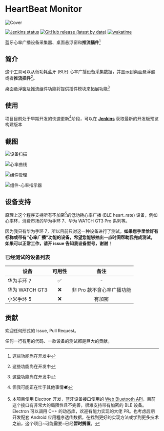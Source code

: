 # HeartBeat Monitor

![Cover](https://socialify.git.ci/HoshinoSuzumi/HeartBeatMonitor/image?description=1&descriptionEditable=%E8%93%9D%E7%89%99%E5%BF%83%E7%8E%87%E5%B9%BF%E6%92%AD%E8%AE%BE%E5%A4%87%E9%87%87%E9%9B%86%E5%99%A8%E3%80%81%E6%A1%8C%E9%9D%A2%E6%82%AC%E6%B5%AE%E7%AA%97%E5%92%8C%E6%8E%A8%E6%B5%81%E6%8F%92%E4%BB%B6&font=KoHo&issues=1&logo=https%3A%2F%2Fraw.githubusercontent.com%2FHoshinoSuzumi%2FHoshinoSuzumi%2Fmaster%2Fimages%2F202209282211354.png&owner=1&pattern=Circuit%20Board&pulls=1&stargazers=1&theme=Light)

[![Jenkins status](http://ci.uniiem.com/job/HeartBeatMonitor/badge/icon)](http://ci.uniiem.com/job/HeartBeatMonitor/lastBuild/)
[![GitHub release (latest by date)](https://img.shields.io/github/v/release/HoshinoSuzumi/HeartBeatMonitor)](https://github.com/HoshinoSuzumi/HeartBeatMonitor/releases/latest)
[![wakatime](https://wakatime.com/badge/user/589c46ee-6ba6-403c-bc9f-3a7aef5b206c/project/09dbf99c-f931-465c-829d-d1648bf7c4ef.svg)](https://wakatime.com/badge/user/589c46ee-6ba6-403c-bc9f-3a7aef5b206c/project/09dbf99c-f931-465c-829d-d1648bf7c4ef)

蓝牙心率广播设备采集器、桌面悬浮窗和**推流插件**[^WIP]

## 简介

这个工具可以从低功耗蓝牙 (BLE) 心率广播设备采集数据，并显示到桌面悬浮窗或者**推流插件**[^WIP]。

桌面悬浮窗及推流组件功能将提供插件模块来拓展功能[^WIP]

## 使用

项目目前处于早期开发的快速更新[^1]阶段，可以在 [**Jenkins**](http://ci.uniiem.com/job/HeartBeatMonitor/lastSuccessfulBuild/) 获取最新的开发板预览构建版本

## 截图

![设备扫描](https://raw.githubusercontents.com/HoshinoSuzumi/HoshinoSuzumi/master/images/202209282245007.png)

![心率曲线](https://raw.githubusercontents.com/HoshinoSuzumi/HoshinoSuzumi/master/images/202209282246455.png)

![组件管理](https://raw.githubusercontents.com/HoshinoSuzumi/HoshinoSuzumi/master/images/202209300214121.png)

![组件-心率指示器](https://raw.githubusercontents.com/HoshinoSuzumi/HoshinoSuzumi/master/images/202209300213199.png)

## 设备支持

原理上这个程序支持所有不加密[^encryption]的低功耗心率广播 (BLE heart_rate) 设备，例如心率环，消费市场的华为手环 7、华为 WATCH GT3 Pro 系列等。

因为我只有华为手环 7，所以目前只对这一种设备进行了测试。**如果您手里恰好有标称或带有“心率广播”功能的设备，希望您能够抽出一点时间帮助我完成测试，如果可以正常工作，请开 issue 告知我设备型号，谢谢！**

### 已经测试的设备列表

设备|可用性|备注
-----|:---:|:---:
华为手环 7|✅|-
华为 WATCH GT3|❌|非 Pro 款不含心率广播功能
小米手环 5|❌|有加密

## 贡献

欢迎任何形式的 Issue, Pull Request。

任何一行有用的代码、一款设备的测试都是巨大的贡献。

[^WIP]: 这些功能尚在开发中
[^1]: 但我可能正在忙于其他事情:dove:
[^encryption]: 本项目使用 Electron 开发，蓝牙设备接口使用的 [Web Bluetooth API](https://developer.mozilla.org/en-US/docs/Web/API/Web_Bluetooth_API)，目前这个接口有非常大的局限性且不完善，很难支持带有加密的 BLE 设备。Electron 可以调用 C++ 的动态库，欢迎有能力实现的大佬 PR。也考虑后期开发配套 Android 应用程序透传数据。在找到更好的实现方法或学到更多技术之前，这个项目~可能需要~已经**暂时搁置**。
